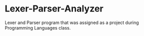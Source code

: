 # Lexer-Parser-Analyzer
Lexer and Parser program that was assigned as a project during Programming Languages class. 
